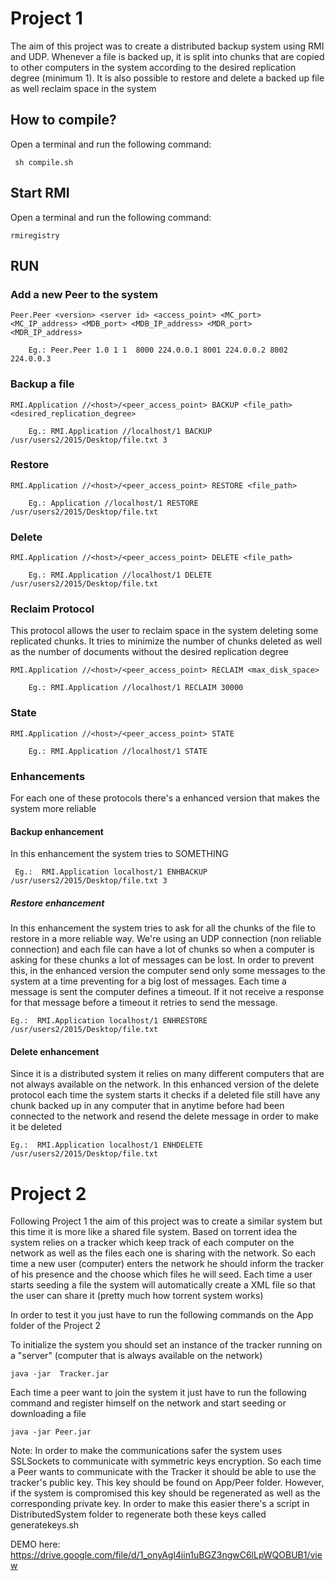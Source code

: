 # Project 1

The aim of this project was to create a distributed backup system using RMI and UDP. Whenever a file is backed up, it is split into chunks that are copied to other computers in the system according to the desired replication degree (minimum 1). It is also possible to restore and delete a backed up file as well reclaim space in the system

## How to compile?
 
 Open a terminal and run the following command:

     sh compile.sh


## Start RMI

 Open a terminal and run the following command:
    
    rmiregistry

## RUN

### Add a new Peer to the system

    Peer.Peer <version> <server id> <access_point> <MC_port> <MC_IP_address> <MDB_port> <MDB_IP_address> <MDR_port> <MDR_IP_address>

        Eg.: Peer.Peer 1.0 1 1  8000 224.0.0.1 8001 224.0.0.2 8002 224.0.0.3

### Backup a file

	RMI.Application //<host>/<peer_access_point> BACKUP <file_path> <desired_replication_degree>

		Eg.: RMI.Application //localhost/1 BACKUP /usr/users2/2015/Desktop/file.txt 3

### Restore

	RMI.Application //<host>/<peer_access_point> RESTORE <file_path>

		Eg.: Application //localhost/1 RESTORE /usr/users2/2015/Desktop/file.txt 

### Delete

	RMI.Application //<host>/<peer_access_point> DELETE <file_path>

		Eg.: RMI.Application //localhost/1 DELETE /usr/users2/2015/Desktop/file.txt

### Reclaim Protocol

This protocol allows the user to reclaim space in the system deleting some replicated chunks. It tries to minimize the number of chunks deleted as well as the number of documents without the desired replication degree

	RMI.Application //<host>/<peer_access_point> RECLAIM <max_disk_space>

		Eg.: RMI.Application //localhost/1 RECLAIM 30000

### State

	RMI.Application //<host>/<peer_access_point> STATE

		Eg.: RMI.Application //localhost/1 STATE


### Enhancements

  For each one of these protocols there's a enhanced version that makes the system more reliable

  #### Backup enhancement
  
  In this enhancement the system tries to SOMETHING

     Eg.:  RMI.Application localhost/1 ENHBACKUP /usr/users2/2015/Desktop/file.txt 3
  
  ##### Restore  enhancement
  
  In this enhancement the system tries to ask for all the chunks of the file to restore in a more reliable way. We're using an UDP connection (non reliable connection) and each file can have a lot of chunks so when a computer is asking for these chunks a lot of messages can be lost. In order to prevent this, in the enhanced version the computer send only some messages to the system at a time preventing for a big lost of messages. Each time a message is sent the computer defines a timeout. If it not receive a response for that message before a timeout it retries to send the message.

    Eg.:  RMI.Application localhost/1 ENHRESTORE /usr/users2/2015/Desktop/file.txt

  #### Delete enhancement
  
  Since it is a distributed system it relies on many different computers that are not always available on the network. In this enhanced version of the delete protocol each time the system starts it checks if a deleted file still have any chunk backed up in any computer that in anytime before had been connected to the network and resend the delete message in order to make it be deleted

    Eg.:  RMI.Application localhost/1 ENHDELETE /usr/users2/2015/Desktop/file.txt


# Project 2

Following Project 1 the aim of this project was to create a similar system but this time it is more like a shared file system. Based on torrent idea the system relies on a tracker which keep track of each computer on the network as well as the files each one is sharing with the network. So each time a new user (computer) enters the network he should inform the tracker of his presence and the choose which files he will seed. Each time a user starts seeding a file the system will automatically create a XML file so that the user can share it (pretty much how torrent system works)

In order to test it you just have to run the following commands on the App folder of the Project 2

To initialize the system you should set an instance of the tracker running on a "server" (computer that is always available on the network)

```
java -jar  Tracker.jar
```

Each time a peer want to join the system it just have to run the following command and register himself on the network and start seeding or downloading a file

```
java -jar Peer.jar
```

Note: In order to make the communications safer the system uses SSLSockets to communicate with symmetric keys encryption. So each time a Peer wants to communicate with the Tracker it should be able to use the tracker's public key. This key should be found on App/Peer folder. However, if the system is compromised this key should be regenerated as well as the corresponding private key. In order to make this easier there's a  script in DistributedSystem folder to regenerate both these keys called generatekeys.sh


DEMO here: https://drive.google.com/file/d/1_onyAgl4iin1uBGZ3ngwC6lLpWQOBUB1/view
